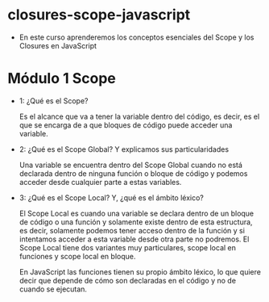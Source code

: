 # closures-scope-javascript

- En este curso aprenderemos los conceptos esenciales del Scope y los Closures en JavaScript

# Módulo 1 Scope

- 1: ¿Qué es el Scope?

  Es el alcance que va a tener la variable dentro del código, es decir, es el que se encarga de a que bloques de código puede acceder una variable.

- 2: ¿Qué es el Scope Global? Y explicamos sus particularidades

  Una variable se encuentra dentro del Scope Global cuando no está declarada dentro de ninguna función o bloque de código y podemos acceder desde cualquier parte a estas variables.

- 3: ¿Qué es el Scope Local? Y, ¿qué es el ámbito léxico?

  El Scope Local es cuando una variable se declara dentro de un bloque de código o una función y solamente existe dentro de esta estructura, es decir, solamente podemos tener acceso dentro de la función y si intentamos acceder a esta variable desde otra parte no podremos. El Scope Local tiene dos variantes muy particulares, scope local en funciones y scope local en bloque.

  En JavaScript las funciones tienen su propio ámbito léxico, lo que quiere decir que depende de cómo son declaradas en el código y no de cuando se ejecutan.
